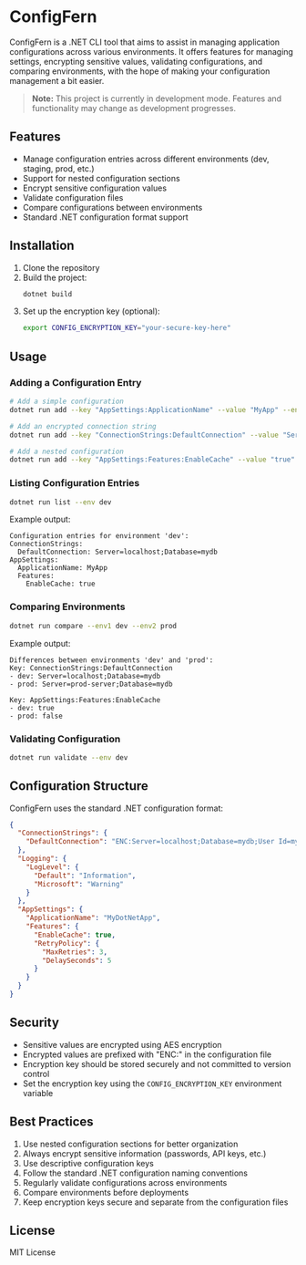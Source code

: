 # ConfigFern

ConfigFern is a .NET CLI tool that aims to assist in managing application configurations across various environments. It offers features for managing settings, encrypting sensitive values, validating configurations, and comparing environments, with the hope of making your configuration management a bit easier.

> **Note:** This project is currently in development mode. Features and functionality may change as development progresses.

## Features

- Manage configuration entries across different environments (dev, staging, prod, etc.)
- Support for nested configuration sections
- Encrypt sensitive configuration values
- Validate configuration files
- Compare configurations between environments
- Standard .NET configuration format support

## Installation

1. Clone the repository
2. Build the project:
   ```bash
   dotnet build
   ```
3. Set up the encryption key (optional):
   ```bash
   export CONFIG_ENCRYPTION_KEY="your-secure-key-here"
   ```

## Usage

### Adding a Configuration Entry

```bash
# Add a simple configuration
dotnet run add --key "AppSettings:ApplicationName" --value "MyApp" --env "dev"

# Add an encrypted connection string
dotnet run add --key "ConnectionStrings:DefaultConnection" --value "Server=localhost;Database=mydb" --env "dev" --encrypted

# Add a nested configuration
dotnet run add --key "AppSettings:Features:EnableCache" --value "true" --env "prod"
```

### Listing Configuration Entries

```bash
dotnet run list --env dev
```

Example output:
```
Configuration entries for environment 'dev':
ConnectionStrings:
  DefaultConnection: Server=localhost;Database=mydb
AppSettings:
  ApplicationName: MyApp
  Features:
    EnableCache: true
```

### Comparing Environments

```bash
dotnet run compare --env1 dev --env2 prod
```

Example output:
```
Differences between environments 'dev' and 'prod':
Key: ConnectionStrings:DefaultConnection
- dev: Server=localhost;Database=mydb
- prod: Server=prod-server;Database=mydb

Key: AppSettings:Features:EnableCache
- dev: true
- prod: false
```

### Validating Configuration

```bash
dotnet run validate --env dev
```

## Configuration Structure

ConfigFern uses the standard .NET configuration format:

```json
{
  "ConnectionStrings": {
    "DefaultConnection": "ENC:Server=localhost;Database=mydb;User Id=myUsername;Password=myPassword;"
  },
  "Logging": {
    "LogLevel": {
      "Default": "Information",
      "Microsoft": "Warning"
    }
  },
  "AppSettings": {
    "ApplicationName": "MyDotNetApp",
    "Features": {
      "EnableCache": true,
      "RetryPolicy": {
        "MaxRetries": 3,
        "DelaySeconds": 5
      }
    }
  }
}
```

## Security

- Sensitive values are encrypted using AES encryption
- Encrypted values are prefixed with "ENC:" in the configuration file
- Encryption key should be stored securely and not committed to version control
- Set the encryption key using the `CONFIG_ENCRYPTION_KEY` environment variable

## Best Practices

1. Use nested configuration sections for better organization
2. Always encrypt sensitive information (passwords, API keys, etc.)
3. Use descriptive configuration keys
4. Follow the standard .NET configuration naming conventions
5. Regularly validate configurations across environments
6. Compare environments before deployments
7. Keep encryption keys secure and separate from the configuration files

## License

MIT License 